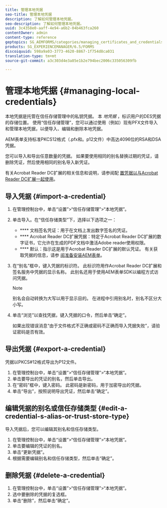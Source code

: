 ```yaml
---
title: 管理本地凭据
seo-title: 管理本地凭据
description: 了解如何管理本地凭据。
seo-description: 了解如何管理本地凭据。
uuid: 3c4358e0-aaff-4e94-a6b2-04b463fca260
contentOwner: admin
content-type: reference
geptopics: SG_AEMFORMS/categories/managing_certificates_and_credentials
products: SG_EXPERIENCEMANAGER/6.5/FORMS
discoiquuid: 598a9a03-3773-4620-8867-1f754d8ca031
translation-type: tm+mt
source-git-commit: a3c303d4e3a85e1b2e794bec2006c335056309fb

---
```



# 管理本地凭据 {#managing-local-credentials}

本地凭据是托管在信任存储管理中的私钥凭据。 本 *地凭据* ，标识用户的DES凭据的存储位置。 使用“信任存储管理”，您可以通过使用（例如）现有PFX文件导入和管理本地凭据，以便导入、编辑和删除本地凭据。

AEM表单支持标准PKCS12格式（.pfx和。p12文件）中高达4096位的RSA和DSA凭据。

您可以导入和导出任意数量的凭据。 如果要使用相同的别名替换过期的凭证，请删除凭证，然后使用相同的别名导入新凭证。

有关Acrobat Reader DC扩展的相关信息和说明，请参阅配 [置凭据以与Acrobat Reader DC扩展一起使用](/help/forms/using/admin-help/configuring-credentials-acrobat-reader-dc.md#configuring-credentials-for-use-with-acrobat-reader-dc-extensions)。

## 导入凭据 {#import-a-credential}

1. 在管理控制台中，单击“设置”>“信任存储管理”>“本地凭据”。
1. 单击导入。在“信任存储类型”下，选择以下选项之一：

   * **** 文档签名凭证：用于在文档上发出数字签名的凭证。
   * **** Acrobat Reader DC扩展凭据：特定于Acrobat Reader DC扩展的数字证书，它允许在生成的PDF文档中激活Adobe reader使用权限。
   * **** 默认：指示这是用于Acrobat Reader DC扩展的默认凭证。
   有关获取凭据的信息，请参 [阅准备安装AEM表单](https://www.adobe.com/go/learn_aemforms_prepareInstallsingle_63)。

1. 在“别名”框中，键入凭据的标识符。 此标识符用作Acrobat Reader DC扩展和签名服务中凭据的显示名称。 此别名还用于使用AEM表单SDK以编程方式访问凭据。

   >[!NOTE]
   >
   >别名会自动转换为大写以用于显示目的。 在进程中引用别名时，别名不区分大小写。

1. 单击“浏览”以查找凭据，键入凭据的口令，然后单击“确定”。

   如果出现错误消息“由于文件格式不正确或密码不正确而导入凭据失败”，请验证密码是否有效。

## 导出凭据 {#export-a-credential}

凭据以PKCS#12格式导出为P12文件。

1. 在管理控制台中，单击“设置”>“信任存储管理”>“本地凭据”。
1. 单击要导出的凭证的别名，然后单击导出。
1. 在“密码”框中，键入密码。 此密码是新密码，用于加密导出的凭据。
1. 单击“导出”，按照说明导出凭证，然后单击“确定”。

## 编辑凭据的别名或信任存储类型 {#edit-a-credential-s-alias-or-trust-store-type}

导入凭据后，您可以编辑其别名和信任存储类型。

1. 在管理控制台中，单击“设置”>“信任存储管理”>“本地凭据”。
1. 单击要编辑的凭证的别名。
1. 单击“更新凭据”。
1. 根据需要编辑别名和信任存储类型，然后单击“确定”。

## 删除凭据 {#delete-a-credential}

1. 在管理控制台中，单击“设置”>“信任存储管理”>“本地凭据”。
1. 选中要删除的凭据的复选框。
1. 单击“删除”，然后单击“确定”。

